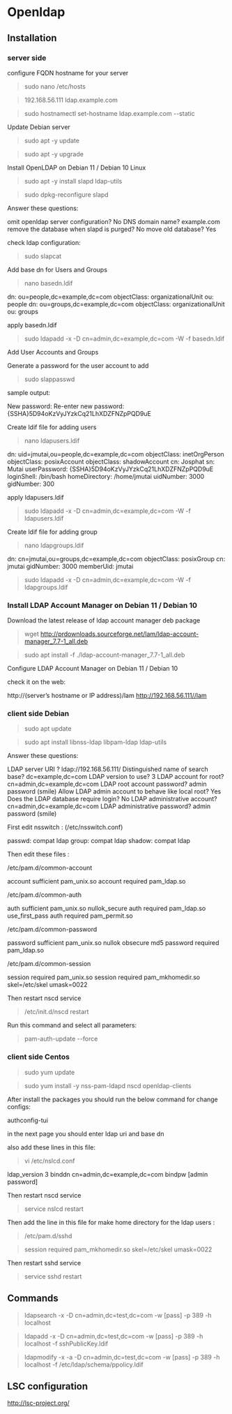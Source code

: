 # Openldap

## Installation
### server side
configure FQDN hostname for your server

> sudo nano /etc/hosts


> 192.168.56.111   ldap.example.com


> sudo hostnamectl set-hostname ldap.example.com --static



Update Debian server

> sudo apt -y update


> sudo apt -y upgrade



Install OpenLDAP on Debian 11 / Debian 10 Linux

> sudo apt -y install slapd ldap-utils


> sudo dpkg-reconfigure slapd


Answer these questions:

omit openldap server configuration? No
DNS domain name? example.com
remove the database when slapd is purged? No
move old database? Yes


check ldap configuration:

> sudo slapcat


Add base dn for Users and Groups

> nano basedn.ldif

dn: ou=people,dc=example,dc=com 
objectClass: organizationalUnit
ou: people
dn: ou=groups,dc=example,dc=com
objectClass: organizationalUnit
ou: groups


apply basedn.ldif

> sudo ldapadd -x -D cn=admin,dc=example,dc=com -W -f basedn.ldif


Add User Accounts and Groups

Generate a password for the user account to add

> sudo slappasswd

sample output:

New password:
Re-enter new password:
{SSHA}5D94oKzVyJYzkCq21LhXDZFNZpPQD9uE


Create ldif file for adding users

> nano ldapusers.ldif

dn: uid=jmutai,ou=people,dc=example,dc=com
objectClass: inetOrgPerson
objectClass: posixAccount
objectClass: shadowAccount
cn: Josphat
sn: Mutai
userPassword: {SSHA}5D94oKzVyJYzkCq21LhXDZFNZpPQD9uE
loginShell: /bin/bash
homeDirectory: /home/jmutai
uidNumber: 3000
gidNumber: 300


apply ldapusers.ldif

> sudo ldapadd -x -D cn=admin,dc=example,dc=com -W -f ldapusers.ldif


Create ldif file for adding group

> nano ldapgroups.ldif

dn: cn=jmutai,ou=groups,dc=example,dc=com
objectClass: posixGroup
cn: jmutai
gidNumber: 3000
memberUid: jmutai


> sudo ldapadd -x -D cn=admin,dc=example,dc=com -W -f ldapgroups.ldif



### Install LDAP Account Manager on Debian 11 / Debian 10

Download the latest release of ldap account manager deb package

> wget http://prdownloads.sourceforge.net/lam/ldap-account-manager_7.7-1_all.deb


> sudo apt install -f ./ldap-account-manager_7.7-1_all.deb


Configure LDAP Account Manager on Debian 11 / Debian 10

check it on the web:

http://(server’s hostname or IP address)/lam
http://192.168.56.111//lam



### client side Debian 

> sudo apt update


> sudo apt install libnss-ldap libpam-ldap ldap-utils

Answer these questions:

LDAP server URI ? ldap://192.168.56.111/
Distinguished name of search base? dc=example,dc=com
LDAP version to use? 3
LDAP account for root? cn=admin,dc=example,dc=com
LDAP root account password? admin password (smile)
Allow LDAP admin account to behave like local root? Yes
Does the LDAP database require login? No
LDAP administrative account? cn=admin,dc=example,dc=com
LDAP administrative password? admin password (smile)

First edit nsswitch : (/etc/nsswitch.conf)

passwd:            compat ldap
group:               compat ldap
shadow:           compat ldap

Then edit these files :

/etc/pam.d/common-account

account sufficient pam_unix.so
account required pam_ldap.so

/etc/pam.d/common-auth

auth sufficient pam_unix.so nullok_secure
auth required pam_ldap.so use_first_pass
auth required pam_permit.so


 /etc/pam.d/common-password

password sufficient pam_unix.so nullok obsecure md5
password required pam_ldap.so

/etc/pam.d/common-session

session required pam_unix.so
session required pam_mkhomedir.so skel=/etc/skel umask=0022


Then restart nscd service

> /etc/init.d/nscd restart

Run this command and select all parameters:

> pam-auth-update --force


### client side Centos

> sudo yum update



> sudo yum install -y nss-pam-ldapd nscd openldap-clients


After install the packages you should run the below command for change configs:

authconfig-tui

in the next page you should enter ldap uri and base dn

also add these lines in this file:

> vi /etc/nslcd.conf


ldap_version 3
binddn cn=admin,dc=example,dc=com
bindpw [admin password]

Then restart nscd service

> service nslcd restart

Then add the line in this file for make home directory for the ldap users :

> /etc/pam.d/sshd

> session required pam_mkhomedir.so skel=/etc/skel umask=0022

Then restart sshd service

> service sshd restart


## Commands

> ldapsearch -x -D cn=admin,dc=test,dc=com -w [pass] -p 389 -h localhost

> ldapadd -x -D cn=admin,dc=test,dc=com -w  [pass] -p 389 -h localhost -f sshPublicKey.ldif

> ldapmodify -x -a -D cn=admin,dc=test,dc=com -w [pass] -p 389 -h localhost -f /etc/ldap/schema/ppolicy.ldif

## LSC configuration
http://lsc-project.org/
